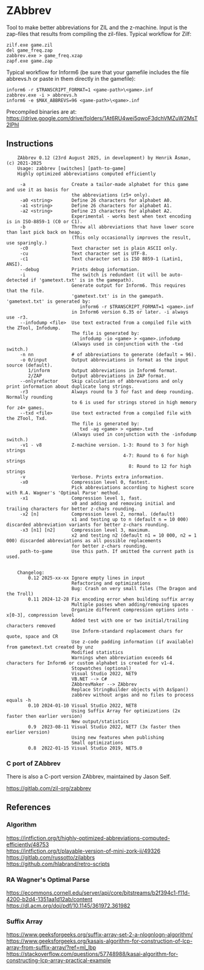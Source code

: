 # ZAbbrev
Tool to make better abbreviations for ZIL and the z-machine. Input is the zap-files that results from compiling the zil-files. Typical workflow for Zilf:

    zilf.exe game.zil
    del game_freq.zap
    zabbrev.exe > game_freq.xzap
    zapf.exe game.zap
    
Typical workflow for Inform6 (be sure that your gamefile includes the file abbrevs.h or paste in them directly in the gamefile):

    inform6 -r $TRANSCRIPT_FORMAT=1 <game-path>\<game>.inf
    zabbrev.exe -i > abbrevs.h
    inform6 -e $MAX_ABBREVS=96 <game-path>\<game>.inf
    
Precompiled binaries are at: https://drive.google.com/drive/folders/1At6RU4wei5qwoF3dchVMZuW2MsT2IPhI

## Instructions
```
    ZAbbrev 0.12 (23rd August 2025, in development) by Henrik Åsman, (c) 2021-2025
    Usage: zabbrev [switches] [path-to-game]
    Highly optimized abbreviations computed efficiently

     -a                 Create a tailor-made alphabet for this game and use it as basis for
                        the abbreviations (z5+ only).
     -a0 <string>       Define 26 characters for alphabet A0.
     -a1 <string>       Define 26 characters for alphabet A1.
     -a2 <string>       Define 23 characters for alphabet A2.
                        Experimental - works best when text encoding is in ISO-8859-1 (C0 or C1).
     -b                 Throw all abbreviations that have lower score than last pick back on heap.
                        (This only occasionally improves the result, use sparingly.)
     -c0                Text character set is plain ASCII only.
     -cu                Text character set is UTF-8.
     -c1                Text character set is ISO 8859-1 (Latin1, ANSI).
     --debug            Prints debug information.
     -i                 The switch is redundant (it will be auto-detected if 'gametext.txt' is in the gamepath).
                        Generate output for Inform6. This requires that the file.
                        'gametext.txt' is in the gamepath. 'gametext.txt' is generated by:
                           inform6 -r $TRANSCRIPT_FORMAT=1 <game>.inf
                        in Inform6 version 6.35 or later. -i always use -r3.
     --infodump <file>  Use text extracted from a compiled file with the ZTool, Infodump.
                        The file is generated by:
                           infodump -io <game> > <game>.infodump
                        (Always used in conjunction with the -txd switch.)
     -n nn              # of abbreviations to generate (default = 96).
     -o 0/input         Output abbreviations in format as the input source (default).
        1/inform        Output abbreviations in Inform6 format.
        2/ZAP           Output abbreviations in ZAP format.
     --onlyrefactor     Skip calculation of abbrevations and only print information about duplicate long strings.
     -r3                Always round to 3 for fast and deep rounding. Normally rounding
                        to 6 is used for strings stored in high memory for z4+ games.
     --txd <file>       Use text extracted from a compiled file with the ZTool, Txd.
                        The file is generated by:
                           txd -ag <game> > <game>.txd
                        (Always used in conjunction with the -infodump switch.)
     -v1 - v8           Z-machine version. 1-3: Round to 3 for high strings
                                           4-7: Round to 6 for high strings
                                             8: Round to 12 for high strings
     -v                 Verbose. Prints extra information.
     -x0                Compression level 0, fastest.
                        Pick abbreviations according to highest score with R.A. Wagner's 'Optimal Parse' method.
     -x1                Compression level 1, fast.
                        x0 and adding and removing initial and trailing characters for better z-chars rounding.
     -x2 [n]            Compression level 2, normal. (default)
                        x1 and testing up to n (default n = 10 000) discarded abbreviation variants for better z-chars rounding.
     -x3 [n1] [n2]      Compression level 3, maximum.
                        x2 and testing n2 (default n1 = 10 000, n2 = 1 000) discarded abbreviations as all possible replacements
                        for better z-chars rounding.
     path-to-game       Use this path. If omitted the current path is used.


    Changelog:
        0.12 2025-xx-xx Ignore empty lines in input
                        Refactoring and optimizations
                        Bug: Crash on very small files (The Dragon and the Troll)
        0.11 2024-12-28 Fix encoding error when building suffix array
                        Multiple passes when adding/removing spaces
                        Organize different compression options into -x[0-3], compression level
                        Added test with one or two initial/trailing characters removed
                        Use Inform-standard replacement chars for quote, space and CR
                        Use z-code padding information (if available) from gametext.txt created by unz
                        Modified statistics
                        Warnings when abbreviation exceeds 64 characters for Inform6 or custom alphabet is created for v1-4.
                        Stopwatches (optional)
                        Visual Studio 2022, NET9 
                        VB.NET --> C#
                        ZAbbrevMaker --> ZAbbrev
                        Replace StringBuilder objects with AsSpan()
                        zabbrev without argas and no files to process equals -h
        0.10 2024-01-10 Visual Studio 2022, NET8
                        Using Suffix Array for optimizations (2x faster then earlier version)
                        New output/statistics
        0.9  2023-08-11 Visual Studio 2022, NET7 (3x faster then earlier version)
                        Using new features when publishing
                        Small optimizations
        0.8  2022-01-15 Visual Studio 2019, NET5.0
```
### C port of ZAbbrev
There is also a C-port version ZAbbrev, maintained by Jason Self.  
  
https://gitlab.com/zil-org/zabbrev
## References
### Algorithm
https://intfiction.org/t/highly-optimized-abbreviations-computed-efficiently/48753  
https://intfiction.org/t/playable-version-of-mini-zork-ii/49326
https://gitlab.com/russotto/zilabbrs  
https://github.com/hlabrand/retro-scripts  
### RA Wagner's Optimal Parse
https://ecommons.cornell.edu/server/api/core/bitstreams/b2f394c1-f11d-4200-b2d4-1351aa1d12ab/content
https://dl.acm.org/doi/pdf/10.1145/361972.361982
### Suffix Array
https://www.geeksforgeeks.org/suffix-array-set-2-a-nlognlogn-algorithm/
https://www.geeksforgeeks.org/kasais-algorithm-for-construction-of-lcp-array-from-suffix-array/?ref=ml_lbp
https://stackoverflow.com/questions/57748988/kasai-algorithm-for-constructing-lcp-array-practical-example

